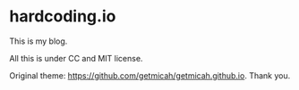 # hardcoding.io

This is my blog.

All this is under CC and MIT license.



Original theme: https://github.com/getmicah/getmicah.github.io.  Thank you.

